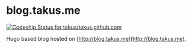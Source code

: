# blog.takus.me

[![Codeship Status for takus/takus.github.com](https://codeship.com/projects/fee88b20-67b2-0133-1f74-2a824ee2caac/status?branch=source)](https://codeship.com/projects/114121)

Hugo based blog hosted on [http://blog.takus.me](http://blog.takus.me).
